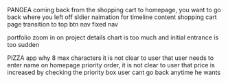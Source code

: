PANGEA
coming back from the shopping cart to homepage, you want to go back where you left off
sldier naimation for timeline content
shopping cart page transition
to top btn nav
fixed nav

portfolio
zoom in on project details chart is too much and initial entrance is too sudden

PIZZA app
why 8 max characters
it is not clear to user that user needs to enter name on homepage
priority order, it is not clear to user that price is increased by checking the priority box
user cant go back anytime he wants
